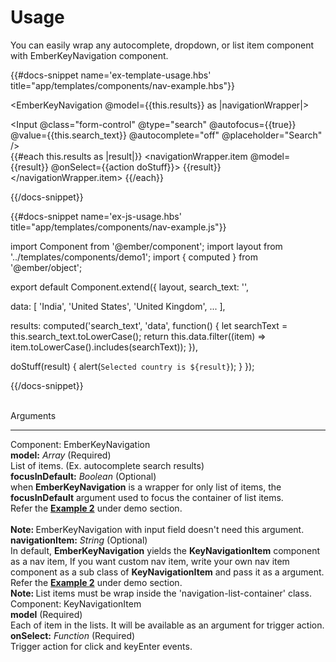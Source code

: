 # Usage

You can easily wrap any autocomplete, dropdown, or list item component with EmberKeyNavigation component.


{{#docs-snippet name='ex-template-usage.hbs' title="app/templates/components/nav-example.hbs"}} 
  
  <EmberKeyNavigation @model={{this.results}} as |navigationWrapper|>
    <div class="mb-1">
      <Input @class="form-control" @type="search" @autofocus={{true}} @value={{this.search_text}} @autocomplete="off" @placeholder="Search" />
    </div>
    <div class="navigation-list-container">
      {{#each this.results as |result|}}
        <navigationWrapper.item @model={{result}} @onSelect={{action doStuff}}>
          {{result}}
        </navigationWrapper.item>
      {{/each}}
    </div>
  </EmberKeyNavigation>
  
{{/docs-snippet}}


{{#docs-snippet name='ex-js-usage.hbs' title="app/templates/components/nav-example.js"}} 

import Component from '@ember/component';
import layout from '../templates/components/demo1';
import { computed } from '@ember/object';

export default Component.extend({
  layout,
  search_text: '',
  
  data: [
    'India', 
    'United States', 
    'United Kingdom',
     ...
  ],

  results: computed('search_text', 'data', function() {
    let searchText = this.search_text.toLowerCase();
    return this.data.filter((item) => item.toLowerCase().includes(searchText));
  }),

  doStuff(result) {
    alert(`Selected country is ${result}`);
  }
});
  
{{/docs-snippet}}

<br>
<div class="docs-text-large-5 hljs-strong my-3">Arguments</div>
<hr>

<section>
  <div class="docs-text-large-3 hljs-strong my-3">Component: EmberKeyNavigation</div>
  
  <div class="">
    <section class="my-4">
      <div class="docs-font-mono docs-text-large-2">
        <strong>model:</strong> <em>Array</em> (Required)
      </div>
      <div class="my-2">
        List of items. (Ex. autocomplete search results)
      </div>
    </section>
    <section class="my-4">
      <div class="docs-font-mono docs-text-large-2">
        <strong>focusInDefault:</strong> <em>Boolean</em> (Optional)
      </div>
      <div class="my-2">
        when <b>EmberKeyNavigation</b> is a wrapper for only list of items, the <b>focusInDefault</b> argument used to focus the container of list items.
        <br>
        Refer the <a href="demos"><b>Example 2</b></a> under demo section.
        <br><br>
        <b>Note: </b> EmberKeyNavigation with input field doesn't need this argument.
      </div>
    </section>
    <section class="my-3">
      <div class="docs-font-mono docs-text-large-2">
        <strong>navigationItem:</strong> <em>String</em> (Optional)
      </div>
      <div class="my-2">
        In default, <b>EmberKeyNavigation</b> yields the <b>KeyNavigationItem</b> component as a nav item, If you want custom nav item, write your own nav item component as a sub class of <b>KeyNavigationItem</b> and pass it as a argument.
        <br>
        Refer the <a href="demos"><b>Example 2</b></a> under demo section.
      </div>
    </section>
    <b>Note: </b> List items must be wrap inside the 'navigation-list-container' class.
  </div>
  
</section>

<section class="mt-5">
  <div class="docs-text-large-3 hljs-strong my-3">Component: KeyNavigationItem</div>
  
  <div class="">
    <section class="my-4">
      <div class="docs-font-mono docs-text-large-2">
        <strong>model</strong> (Required)
      </div>
      <div class="my-2">
        Each of item in the lists. It will be available as an argument for trigger action.
      </div>
    </section>
    <section class="my-4">
      <div class="docs-font-mono docs-text-large-2">
        <strong>onSelect:</strong> <em>Function</em> (Required)
      </div>
      <div class="my-2">
        Trigger action for click and keyEnter events.
      </div>
    </section>
  </div>
  
</section>
